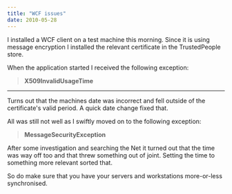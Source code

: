 ```yaml
---
title: "WCF issues"
date: 2010-05-28
---
```


I installed a WCF client on a test machine this morning. Since it is using message encryption I installed the relevant certificate in the TrustedPeople store.

When the application started I received the following exception:

> **X509InvalidUsageTime**

---

Turns out that the machines date was incorrect and fell outside of the certificate's valid period. A quick date change fixed that.

All was still not well as I swiftly moved on to the following exception:

> **MessageSecurityException**

After some investigation and searching the Net it turned out that the time was way off too and that threw something out of joint. Setting the time to something more relevant sorted that.

So do make sure that you have your servers and workstations more-or-less synchronised.

